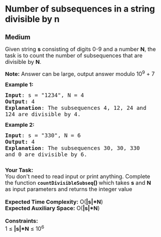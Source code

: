 # Number of subsequences in a string divisible by n
## Medium
<div class="problems_problem_content__Xm_eO"><p><span style="font-size:18px">Given string <strong>s</strong> consisting of digits 0-9 and a number <strong>N</strong>, the task is to count the number of subsequences that are divisible by <strong>N</strong>.</span></p>

<p><span style="font-size:18px"><strong>Note:</strong> Answer can be large, output answer modulo 10<sup>9</sup> + 7</span></p>

<p><span style="font-size:18px"><strong>Example 1:</strong></span></p>

<pre><span style="font-size:18px"><strong>Input</strong>: s = "1234", N = 4
<strong>Output:</strong> 4</span>
<span style="font-size:18px"><strong>Explanation</strong>: The subsequences 4, 12, 24 and 
124 are divisible by 4.</span></pre>

<div><span style="font-size:18px"><strong>Example 2:</strong></span></div>

<pre><span style="font-size:18px"><strong>Input</strong>: s = "330", N = 6
<strong>Output:</strong> 4</span>
<span style="font-size:18px"><strong>Explanation</strong>: The subsequences 30, 30, 330 
and 0 are divisible by 6.</span>
</pre>

<div><br>
<span style="font-size:18px"><strong>Your Task:&nbsp;&nbsp;</strong><br>
You don't need to read input or print anything. Complete the function <strong><code>countDivisibleSubseq</code>()&nbsp;</strong>which takes <strong>s</strong> and <strong>N </strong>as input parameters and returns the integer value<br>
<br>
<strong>Expected Time Complexity:</strong> O(<strong>|s|*N</strong>)<br>
<strong>Expected Auxiliary Space:</strong> O(<strong>|s|*N</strong>)<br>
<br>
<strong>Constraints:</strong><br>
1 ≤ <strong>|s|*N</strong> ≤ 10<sup>6</sup></span></div>

<p>&nbsp;</p>
</div>